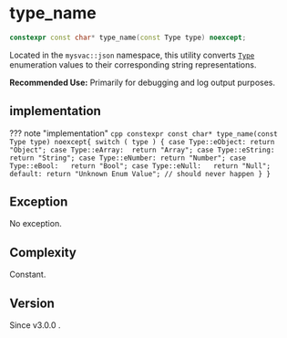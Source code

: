 # **type_name**

```cpp
constexpr const char* type_name(const Type type) noexcept;
```

Located in the `mysvac::json` namespace, this utility converts [`Type`](./Type.md) enumeration values to their corresponding string representations.

**Recommended Use:** Primarily for debugging and log output purposes.

## implementation

??? note "implementation"
    ```cpp
    constexpr const char* type_name(const Type type) noexcept{
        switch ( type ) {
            case Type::eObject: return "Object";
            case Type::eArray:  return "Array";
            case Type::eString: return "String";
            case Type::eNumber: return "Number";
            case Type::eBool:   return "Bool";
            case Type::eNull:   return "Null";
            default: return "Unknown Enum Value"; // should never happen
        }
    }
    ```

## Exception

No exception.

## Complexity

Constant.

## Version

Since v3.0.0 .

